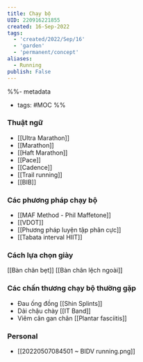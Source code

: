 ```yaml
---
title: Chạy bộ
UID: 220916221855
created: 16-Sep-2022
tags:
  - 'created/2022/Sep/16'
  - 'garden'
  - 'permanent/concept'
aliases:
  - Running
publish: False
---
```

%%- metadata
- tags: #MOC 
%%

### Thuật ngữ
- [[Ultra Marathon]]
- [[Marathon]]
- [[Haft Marathon]]
- [[Pace]]
- [[Cadence]]
- [[Trail running]]
- [[BIB]]

### Các phương pháp chạy bộ
- [[MAF Method - Phil Maffetone]]
- [[VDOT]]
- [[Phương pháp luyện tập phân cực]]
- [[Tabata interval HIIT]]

### Cách lựa chọn giày
[[Bàn chân bẹt]]
[[Bàn chân lệch ngoài]]

### Các chấn thương chạy bộ thường gặp
- Đau ống đồng [[Shin Splints]]
- Dải chậu chày [[IT Band]]
- Viêm cân gan chân [[Plantar fasciitis]]


### Personal
- [[20220507084501 ~ BIDV running.png]]
